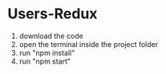 # Users-Redux

1. download the code
2. open the terminal inside the project folder
3. run "npm install"
4. run "npm start"
